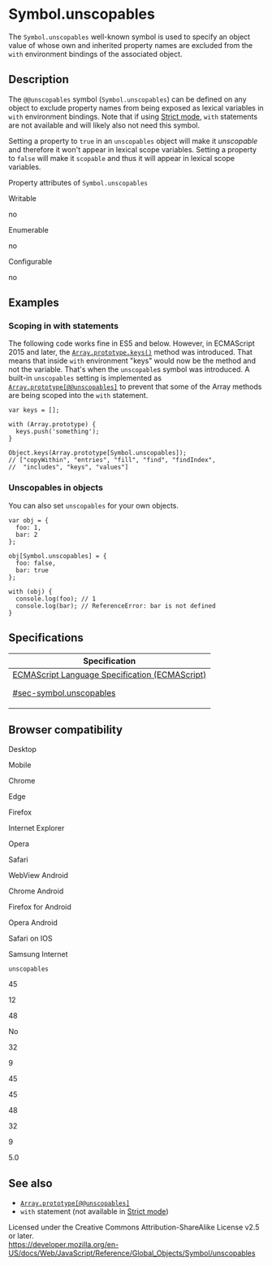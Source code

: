 # Symbol.unscopables

The `Symbol.unscopables` well-known symbol is used to specify an object value of whose own and inherited property names are excluded from the `with` environment bindings of the associated object.

## Description

The `@@unscopables` symbol (`Symbol.unscopables`) can be defined on any object to exclude property names from being exposed as lexical variables in `with` environment bindings. Note that if using [Strict mode](../../strict_mode), `with` statements are not available and will likely also not need this symbol.

Setting a property to `true` in an `unscopables` object will make it _unscopable_ and therefore it won't appear in lexical scope variables. Setting a property to `false` will make it `scopable` and thus it will appear in lexical scope variables.

Property attributes of `Symbol.unscopables`

Writable

no

Enumerable

no

Configurable

no

## Examples

### Scoping in with statements

The following code works fine in ES5 and below. However, in ECMAScript 2015 and later, the [`Array.prototype.keys()`](../array/keys) method was introduced. That means that inside `with` environment "keys" would now be the method and not the variable. That's when the `unscopable`s symbol was introduced. A built-in `unscopables` setting is implemented as [`Array.prototype[@@unscopables]`](../array/@@unscopables) to prevent that some of the Array methods are being scoped into the `with` statement.

    var keys = [];

    with (Array.prototype) {
      keys.push('something');
    }

    Object.keys(Array.prototype[Symbol.unscopables]);
    // ["copyWithin", "entries", "fill", "find", "findIndex",
    //  "includes", "keys", "values"]

### Unscopables in objects

You can also set `unscopables` for your own objects.

    var obj = {
      foo: 1,
      bar: 2
    };

    obj[Symbol.unscopables] = {
      foo: false,
      bar: true
    };

    with (obj) {
      console.log(foo); // 1
      console.log(bar); // ReferenceError: bar is not defined
    }

## Specifications

<table><thead><tr class="header"><th>Specification</th></tr></thead><tbody><tr class="odd"><td><a href="https://tc39.es/ecma262/#sec-symbol.unscopables">ECMAScript Language Specification (ECMAScript) 
<br/>

<span class="small">#sec-symbol.unscopables</span></a></td></tr></tbody></table>

## Browser compatibility

Desktop

Mobile

Chrome

Edge

Firefox

Internet Explorer

Opera

Safari

WebView Android

Chrome Android

Firefox for Android

Opera Android

Safari on IOS

Samsung Internet

`unscopables`

45

12

48

No

32

9

45

45

48

32

9

5.0

## See also

-   [`Array.prototype[@@unscopables]`](../array/@@unscopables)
-   `with` statement (not available in [Strict mode](../../strict_mode))

 
Licensed under the Creative Commons Attribution-ShareAlike License v2.5 or later.  
<a href="https://developer.mozilla.org/en-US/docs/Web/JavaScript/Reference/Global_Objects/Symbol/unscopables" class="_attribution-link">https://developer.mozilla.org/en-US/docs/Web/JavaScript/Reference/Global_Objects/Symbol/unscopables</a>
